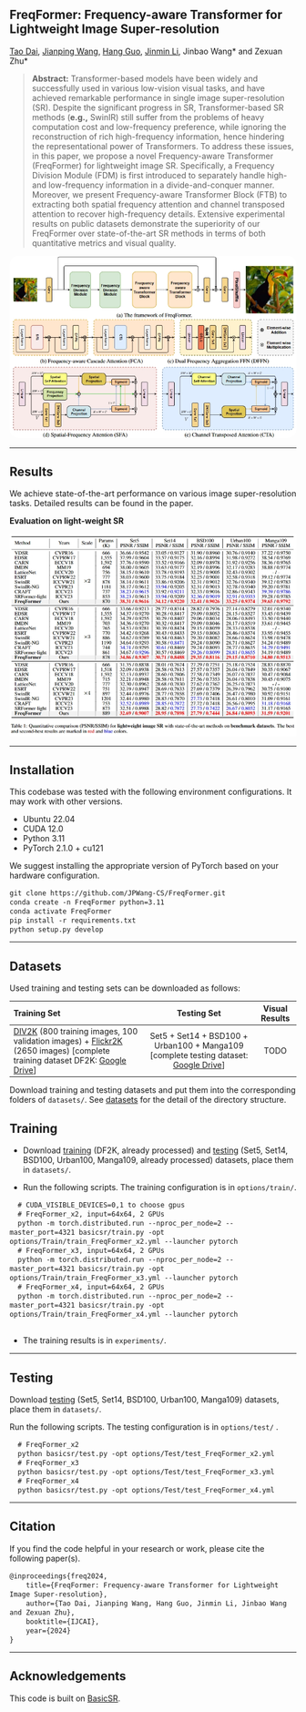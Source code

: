 ## FreqFormer: Frequency-aware Transformer for Lightweight Image Super-resolution

[Tao Dai](https://cstaodai.com/), [Jianping Wang](https://github.com/JPWang-CS), [Hang Guo](https://github.com/csguoh), 
[Jinmin Li](https://github.com/THU-Kingmin), Jinbao Wang\* and Zexuan Zhu\*

> **Abstract:** Transformer-based models have been widely and successfully used in various low-vision visual tasks, and have achieved remarkable performance in single image super-resolution (SR). Despite the significant progress in SR, Transformer-based SR methods (**e.g.,** SwinIR) still suffer from the problems of heavy computation cost and low-frequency preference, while ignoring the reconstruction of rich high-frequency information, hence hindering the representational power of Transformers. To address these issues, in this paper, we propose a novel Frequency-aware Transformer (FreqFormer) for lightweight image SR. Specifically, a Frequency Division Module (FDM) is first introduced to separately handle high- and low-frequency information in a divide-and-conquer manner. Moreover, we present Frequency-aware Transformer Block (FTB) to extracting both spatial frequency attention and channel transposed attention to recover high-frequency details. Extensive experimental results on public datasets demonstrate the superiority of our FreqFormer over state-of-the-art SR methods in terms of both quantitative metrics and visual quality. 

<p align="center">
    <img src="assets/Model.png" style="border-radius: 15px">
</p>


---

## Results

We achieve state-of-the-art performance on various image super-resolution tasks. Detailed results can be found in the paper.

**Evaluation on light-weight SR**
<p align="center">
<img width="650" src="assets/lightweightSR.png">
</p>

---

## Installation

This codebase was tested with the following environment configurations. It may work with other versions.

- Ubuntu 22.04
- CUDA 12.0
- Python 3.11
- PyTorch 2.1.0 + cu121

We suggest installing the appropriate version of PyTorch based on your hardware configuration.

```shell
git clone https://github.com/JPWang-CS/FreqFormer.git
conda create -n FreqFormer python=3.11
conda activate FreqFormer
pip install -r requirements.txt
python setup.py develop
```



---

## Datasets

Used training and testing sets can be downloaded as follows:

| Training Set                                                                                                                                                                                                                                                                                                         |                                                                                Testing Set                                                                                 |                        Visual Results                        |
|:---------------------------------------------------------------------------------------------------------------------------------------------------------------------------------------------------------------------------------------------------------------------------------------------------------------------|:--------------------------------------------------------------------------------------------------------------------------------------------------------------------------:| :----------------------------------------------------------: |
| [DIV2K](https://data.vision.ee.ethz.ch/cvl/DIV2K/) (800 training images, 100 validation images) +  [Flickr2K](https://cv.snu.ac.kr/research/EDSR/Flickr2K.tar) (2650 images) [complete training dataset DF2K: [Google Drive](https://drive.google.com/file/d/1TubDkirxl4qAWelfOnpwaSKoj3KLAIG4/view?usp=share_link)] | Set5 + Set14 + BSD100 + Urban100 + Manga109 [complete testing dataset: [Google Drive](https://drive.google.com/file/d/1yMbItvFKVaCT93yPWmlP3883XtJ-wSee/view?usp=sharing)] |           TODO |

Download training and testing datasets and put them into the corresponding folders of `datasets/`. See [datasets](datasets/README.md) for the detail of the directory structure.

## Training

- Download [training](https://drive.google.com/file/d/1TubDkirxl4qAWelfOnpwaSKoj3KLAIG4/view?usp=share_link) (DF2K, already processed) and [testing](https://drive.google.com/file/d/1yMbItvFKVaCT93yPWmlP3883XtJ-wSee/view?usp=sharing) (Set5, Set14, BSD100, Urban100, Manga109, already processed) datasets, place them in `datasets/`.

- Run the following scripts. The training configuration is in `options/train/`.

```shell
  # CUDA_VISIBLE_DEVICES=0,1 to choose gpus
  # FreqFormer_x2, input=64x64, 2 GPUs
  python -m torch.distributed.run --nproc_per_node=2 --master_port=4321 basicsr/train.py -opt options/Train/train_FreqFormer_x2.yml --launcher pytorch
  # FreqFormer_x3, input=64x64, 2 GPUs
  python -m torch.distributed.run --nproc_per_node=2 --master_port=4321 basicsr/train.py -opt options/Train/train_FreqFormer_x3.yml --launcher pytorch
  # FreqFormer_x4, input=64x64, 2 GPUs
  python -m torch.distributed.run --nproc_per_node=2 --master_port=4321 basicsr/train.py -opt options/Train/train_FreqFormer_x4.yml --launcher pytorch
  
```
  
- The training results is in `experiments/`.

---

## Testing

Download [testing](https://drive.google.com/file/d/1yMbItvFKVaCT93yPWmlP3883XtJ-wSee/view?usp=sharing) (Set5, Set14, BSD100, Urban100, Manga109) datasets, place them in `datasets/`.

Run the following scripts. The testing configuration is in `options/test/` .

```shell
  # FreqFormer_x2
  python basicsr/test.py -opt options/Test/test_FreqFormer_x2.yml
  # FreqFormer_x3
  python basicsr/test.py -opt options/Test/test_FreqFormer_x3.yml
  # FreqFormer_x4
  python basicsr/test.py -opt options/Test/test_FreqFormer_x4.yml
```

---

## Citation

If you find the code helpful in your research or work, please cite the following paper(s).
```
@inproceedings{freq2024,
    title={FreqFormer: Frequency-aware Transformer for Lightweight Image Super-resolution},
    author={Tao Dai, Jianping Wang, Hang Guo, Jinmin Li, Jinbao Wang and Zexuan Zhu},
    booktitle={IJCAI},
    year={2024}
}
  ```
---
## Acknowledgements
This code is built on  [BasicSR](https://github.com/XPixelGroup/BasicSR).
